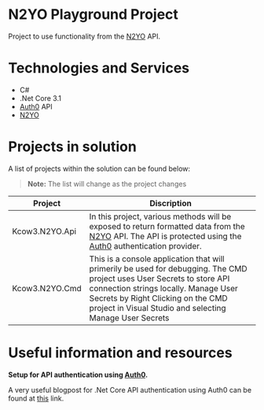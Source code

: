 
# N2YO Playground Project

Project to use functionality from the [N2YO](https://www.n2yo.com/) API.


# Technologies and Services

 - C#
 - .Net Core 3.1
 - [Auth0](https://auth0.com/) API
 - [N2YO](https://www.n2yo.com/)

# Projects in solution

A list of projects within the solution can be found below:

> **Note:** The list will change as the project changes

|Project|Discription|
|--|--|
|Kcow3.N2YO.Api  | In this project, various methods will be exposed to return formatted data from the [N2YO](https://www.n2yo.com/) API. The API is protected using the [Auth0](https://auth0.com/) authentication provider. |
|Kcow3.N2YO.Cmd|This is a console application that will primerily be used for debugging. The CMD project uses User Secrets to store API connection strings locally. Manage User Secrets by Right Clicking on the CMD project in Visual Studio and selecting Manage User Secrets|

# Useful information and resources

**Setup for API authentication using [Auth0](https://auth0.com/).**

A very useful blogpost for .Net Core API authentication using Auth0 can be found at [this](https://auth0.com/blog/how-to-build-and-secure-web-apis-with-aspnet-core-3/) link.

